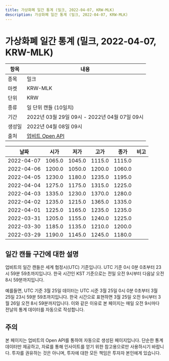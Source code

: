 ```yaml
---
title: 가상화폐 일간 통계 (밀크, 2022-04-07, KRW-MLK)
description: 가상화폐 일간 통계 (밀크, 2022-04-07, KRW-MLK)
---
```



가상화폐 일간 통계 (밀크, 2022-04-07, KRW-MLK)
===

|항목|내용|
|--|--|
|종목|밀크|
|마켓|KRW-MLK|
|단위|KRW|
|종류|일 단위 캔들 (10일치)|
|기간|2022년 03월 29일 09시 - 2022년 04월 07일 09시|
|생성일|2022년 04월 08일 09시|
|출처|[업비트 Open API](https://docs.upbit.com)|


|날짜|시가|저가|고가|종가|비고|
|--|--|--|--|--|--|
|2022-04-07|1065.0|1045.0|1115.0|1115.0|    |
|2022-04-06|1200.0|1050.0|1200.0|1060.0|    |
|2022-04-05|1230.0|1180.0|1235.0|1195.0|    |
|2022-04-04|1275.0|1175.0|1315.0|1225.0|    |
|2022-04-03|1335.0|1230.0|1370.0|1280.0|    |
|2022-04-02|1235.0|1215.0|1365.0|1335.0|    |
|2022-04-01|1225.0|1165.0|1235.0|1235.0|    |
|2022-03-31|1205.0|1155.0|1240.0|1225.0|    |
|2022-03-30|1185.0|1135.0|1210.0|1200.0|    |
|2022-03-29|1190.0|1145.0|1245.0|1180.0|    |


일간 캔들 구간에 대한 설명
---


업비트의 일간 캔들은 세계 협정시(UTC) 기준입니다. 
UTC 기준 0시 0분 0초부터 23시 59분 59초까지입니다. 
한국 시간인 KST 기준으로는 전일 오전 9시부터 다음날 오전 8시 59분까지입니다. 


예를들면, UTC 기준 3월 25일 데이터는 UTC 시준 3월 25일 0시 0분 0초부터 3월 25일 23시 59분 59초까지입니다. 
한국 시간으로 표현하면 3월 25일 오전 9시부터 3월 26일 오전 8시 59분까지입니다. 
이와 같은 이유로 본 페이지는 매일 오전 9시마다 전날의 통계 데이터를 자동으로 작성합니다. 


주의
---


본 페이지는 업비트의 Open API를 통하여 자동으로 생성된 페이지입니다. 
단순한 통계 데이터만 제공하고, 자료를 통해 인사이트를 얻기 위한 참고용으로만 사용하시기 바랍니다. 
투자를 권유하는 것은 아니며, 투자에 대한 모든 책임은 투자자 본인에게 있습니다. 
